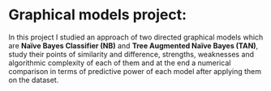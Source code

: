 # Graphical models project:

In this project I studied an approach of two directed graphical models which are **Naïve Bayes Classifier (NB)** and **Tree Augmented Naïve Bayes (TAN)**, study their points of similarity and difference, strengths, weaknesses and algorithmic complexity of each of them and at the end a numerical comparison in terms of predictive power of each model after applying them on the dataset.
